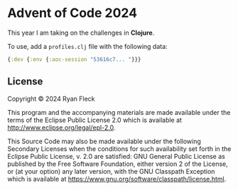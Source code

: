 # Advent of Code 2024

This year I am taking on the challenges in **Clojure**.

To use, add a `profiles.clj` file with the following data:

```clojure
{:dev {:env {:aoc-session "53616c7... "}}}
```

## License

Copyright © 2024 Ryan Fleck

This program and the accompanying materials are made available under the
terms of the Eclipse Public License 2.0 which is available at
http://www.eclipse.org/legal/epl-2.0.

This Source Code may also be made available under the following Secondary
Licenses when the conditions for such availability set forth in the Eclipse
Public License, v. 2.0 are satisfied: GNU General Public License as published by
the Free Software Foundation, either version 2 of the License, or (at your
option) any later version, with the GNU Classpath Exception which is available
at https://www.gnu.org/software/classpath/license.html.
